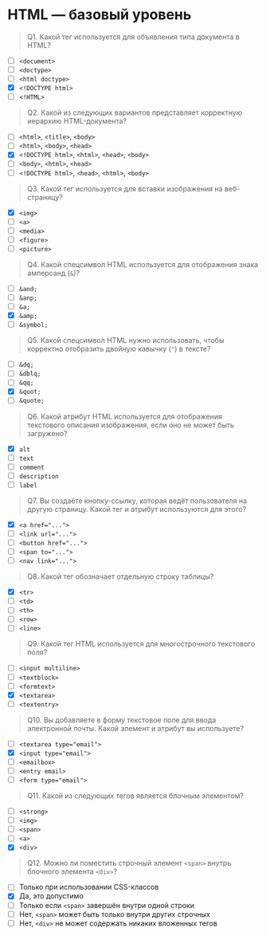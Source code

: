 # HTML — базовый уровень

> Q1. Какой тег используется для объявления типа документа в HTML?

- [ ] `<document>`
- [ ] `<doctype>`
- [ ] `<html doctype>`
- [x] `<!DOCTYPE html>`
- [ ] `<!HTML>`

> Q2. Какой из следующих вариантов представляет корректную иерархию HTML-документа?

- [ ] `<html>`, `<title>`, `<body>`
- [ ] `<html>`, `<body>`, `<head>`
- [x] `<!DOCTYPE html>`, `<html>`, `<head>`, `<body>`
- [ ] `<body>`, `<html>`, `<head>`
- [ ] `<!DOCTYPE html>`, `<head>`, `<html>`, `<body>`

> Q3. Какой тег используется для вставки изображения на веб-страницу?

- [x] `<img>`
- [ ] `<a>`
- [ ] `<media>`
- [ ] `<figure>`
- [ ] `<picture>`

> Q4. Какой спецсимвол HTML используется для отображения знака амперсанд (`&`)?

- [ ] `&and;`
- [ ] `&anp;`
- [ ] `&a;`
- [x] `&amp;`
- [ ] `&symbol;`

> Q5. Какой спецсимвол HTML нужно использовать, чтобы корректно отобразить двойную кавычку (`"`) в тексте?

- [ ] `&dq;`
- [ ] `&dblq;`
- [ ] `&qq;`
- [x] `&quot;`
- [ ] `&quote;`

> Q6. Какой атрибут HTML используется для отображения текстового описания изображения, если оно не может быть загружено?

- [x] `alt`
- [ ] `text`
- [ ] `comment`
- [ ] `description`
- [ ] `label`

> Q7. Вы создаёте кнопку-ссылку, которая ведёт пользователя на другую страницу. Какой тег и атрибут используются для этого?

- [x] `<a href="...">`
- [ ] `<link url="...">`
- [ ] `<button href="...">`
- [ ] `<span to="...">`
- [ ] `<nav link="...">`

> Q8. Какой тег обозначает отдельную строку таблицы?

- [x] `<tr>`
- [ ] `<td>`
- [ ] `<th>`
- [ ] `<row>`
- [ ] `<line>`

> Q9. Какой тег HTML используется для многострочного текстового поля?

- [ ] `<input multiline>`
- [ ] `<textblock>`
- [ ] `<formtext>`
- [x] `<textarea>`
- [ ] `<textentry>`

> Q10. Вы добавляете в форму текстовое поле для ввода электронной почты. Какой элемент и атрибут вы используете?

- [ ] `<textarea type="email">`
- [x] `<input type="email">`
- [ ] `<emailbox>`
- [ ] `<entry email>`
- [ ] `<form type="email">`

> Q11. Какой из следующих тегов является блочным элементом?

- [ ] `<strong>`
- [ ] `<img>`
- [ ] `<span>`
- [ ] `<a>`
- [x] `<div>`

> Q12. Можно ли поместить строчный элемент `<span>` внутрь блочного элемента `<div>`?

- [ ] Только при использовании CSS-классов
- [x] Да, это допустимо
- [ ] Только если `<span>` завершён внутри одной строки
- [ ] Нет, `<span>` может быть только внутри других строчных
- [ ] Нет, `<div>` не может содержать никаких вложенных тегов
